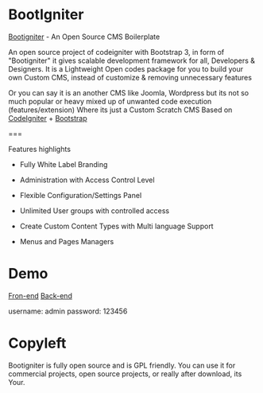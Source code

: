 BootIgniter
==================


[Bootigniter](http://bootigniter.org) - An Open Source CMS Boilerplate

An open source project of codeigniter with Bootstrap 3, in form of "Bootigniter"
it gives scalable development framework for all, Developers & Designers. It is a Lightweight Open codes package for you to build your own Custom CMS, instead of customize & removing unnecessary features

Or you can say it is an another CMS like Joomla, Wordpress but its not so much popular or heavy mixed up of unwanted code execution (features/extension)
Where its just a Custom Scratch CMS Based on [CodeIgniter](http://ellislab.com/codeigniter) + [Bootstrap](http://getbootstrap.com)

===

Features highlights

* Fully White Label Branding

* Administration with Access Control Level

* Flexible Configuration/Settings Panel 

* Unlimited User groups with controlled access

* Create Custom Content Types with Multi language Support

* Menus and Pages Managers

Demo
===

[Fron-end](http://bootigniter.org/demo)
[Back-end](http://bootigniter.org/demo/administrator)

username: admin
password: 123456

Copyleft
===

Bootigniter is fully open source and is GPL friendly. You can use it for commercial projects, open source projects, or really after download, its Your.